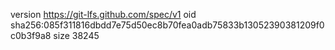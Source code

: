 version https://git-lfs.github.com/spec/v1
oid sha256:085f311816dbdd7e75d50ec8b70fea0adb75833b13052390381209f0c0b3f9a8
size 38245

